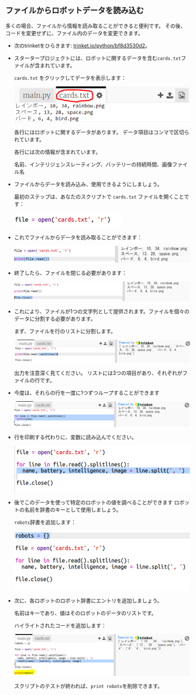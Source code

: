 ## ファイルからロボットデータを読み込む

多くの場合、ファイルから情報を読み取ることができると便利です。 その後、コードを変更せずに、ファイル内のデータを変更できます。

+ 次のtrinketをひらきます: <a href="https://trinket.io/python/bf8d3530d2" target="_blank">trinket.io/python/bf8d3530d2</a>。

+ スタータープロジェクトには、ロボットに関するデータを含む`cards.txt`ファイルが含まれています。
    
    `cards.txt` をクリックしてデータを表示します：
    
    ![スクリーンショット](images/robotrumps-cards.png)
    
    各行にはロボットに関するデータがあります。 データ項目はコンマで区切られています。
    
    各行には次の情報が含まれています。
    
    名前、インテリジェンスレーティング、バッテリーの持続時間、画像ファイル名

+ ファイルからデータを読み込み、使用できるようにしましょう。
    
    最初のステップは、あなたのスクリプトで `cards.txt` ファイルを開くことです：
    
    ![スクリーンショット](images/robotrumps-open.png)

+ これでファイルからデータを読み取ることができます：
    
    ![スクリーンショット](images/robotrumps-read.png)

+ 終了したら、ファイルを閉じる必要があります：
    
    ![スクリーンショット](images/robotrumps-close.png)

+ これにより、ファイルが1つの文字列として提供されます。ファイルを個々のデータに分割する必要があります。
    
    まず、ファイルを行のリストに分割します。
    
    ![スクリーンショット](images/robotrumps-lines.png)
    
    出力を注意深く見てください。 リストには3つの項目があり、それぞれがファイルの行です。

+ 今度は、それらの行を一度に1つずつループすることができます
    
    ![スクリーンショット](images/robotrumps-loop.png)

+ 行を印刷する代わりに、変数に読み込んでください。
    
    ![スクリーンショット](images/robotrumps-variables.png)

+ 後でこのデータを使って特定のロボットの値を調べることができます ロボットの名前を辞書のキーとして使用しましょう。
    
    `robots`辞書を追加します：
    
    ![スクリーンショット](images/robotrumps-dict.png)

+ 次に、各ロボットのロボット辞書にエントリを追加しましょう。
    
    名前はキーであり、値はそのロボットのデータのリストです。
    
    ハイライトされたコードを追加します：
    
    ![スクリーンショット](images/robotrumps-data.png)
    
    スクリプトのテストが終われば、`print robots`を削除できます。